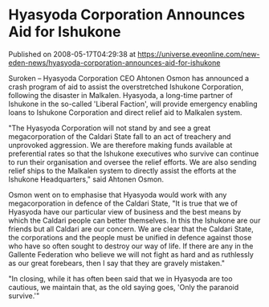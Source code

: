 # Hyasyoda Corporation Announces Aid for Ishukone
Published on 2008-05-17T04:29:38 at https://universe.eveonline.com/new-eden-news/hyasyoda-corporation-announces-aid-for-ishukone

Suroken – Hyasyoda Corporation CEO Ahtonen Osmon has announced a crash program of aid to assist the overstretched Ishukone Corporation, following the disaster in Malkalen. Hyasyoda, a long-time partner of Ishukone in the so-called 'Liberal Faction', will provide emergency enabling loans to Ishukone Corporation and direct relief aid to Malkalen system.

"The Hyasyoda Corporation will not stand by and see a great megacorporation of the Caldari State fall to an act of treachery and unprovoked aggression. We are therefore making funds available at preferential rates so that the Ishukone executives who survive can continue to run their organisation and oversee the relief efforts. We are also sending relief ships to the Malkalen system to directly assist the efforts at the Ishukone Headquarters," said Ahtonen Osmon.

Osmon went on to emphasise that Hyasyoda would work with any megacorporation in defence of the Caldari State, "It is true that we of Hyasyoda have our particular view of business and the best means by which the Caldari people can better themselves. In this the Ishukone are our friends but all Caldari are our concern. We are clear that the Caldari State, the corporations and the people must be unified in defence against those who have so often sought to destroy our way of life. If there are any in the Gallente Federation who believe we will not fight as hard and as ruthlessly as our great forebears, then I say that they are gravely mistaken."

"In closing, while it has often been said that we in Hyasyoda are too cautious, we maintain that, as the old saying goes, 'Only the paranoid survive.'"
